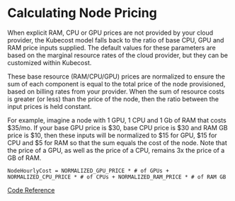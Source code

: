 Calculating Node Pricing
============

When explicit RAM, CPU or GPU prices are not provided by your cloud provider, the Kubecost model falls back to the ratio of base CPU, GPU and RAM price inputs supplied. The default values for these parameters are based on the marginal resource rates of the cloud provider, but they can be customized within Kubecost.

These base resource (RAM/CPU/GPU) prices are normalized to ensure the sum of each component is equal to the total price of the node provisioned, based on billing rates from your provider. When the sum of resource costs is greater (or less) than the price of the node, then the ratio between the input prices is held constant.

For example, imagine a node with 1 GPU, 1 CPU and 1 Gb of RAM that costs $35/mo. If your base GPU price is $30, base CPU price is $30 and RAM GB price is $10, then these inputs will be normalized to $15 for GPU, $15 for CPU and $5 for RAM so that the sum equals the cost of the node. Note that the price of a GPU, as well as the price of a CPU, remains 3x the price of a GB of RAM.

    NodeHourlyCost = NORMALIZED_GPU_PRICE * # of GPUs + NORMALIZED_CPU_PRICE * # of CPUs + NORMALIZED_RAM_PRICE * # of RAM GB

[Code Reference](https://github.com/opencost/opencost/blob/v1.98.0/pkg/costmodel/costmodel.go#L933)
